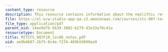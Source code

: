 ```yaml
---
content_type: resource
description: This resource contains information about the neolithic revolution.
file: https://ol-ocw-studio-app-qa.s3.amazonaws.com/courses/sts-007-technology-in-history-fall-2010/ae9b46872b750c4e7274489b59090aa9_MITSTS_007F10_lec06_notes.pdf
file_type: application/pdf
parent_uid: 14ee9d7b-5639-3002-b279-d3a33a78c41a
resourcetype: Document
title: MITSTS_007F10_lec06_notes.pdf
uid: ae9b4687-2b75-0c4e-7274-489b59090aa9
---
```

